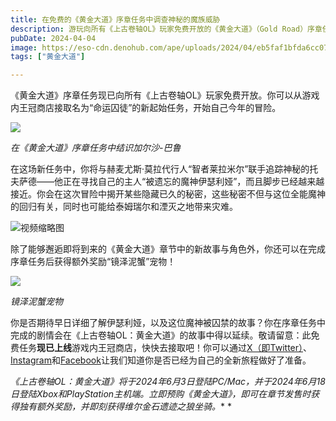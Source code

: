 ```yaml
---
title: 在免费的《黄金大道》序章任务中调查神秘的魔族威胁
description: 游玩向所有《上古卷轴OL》玩家免费开放的《黄金大道》（Gold Road）序章任务，追踪正在寻找自己主人的魔人托夫萨德！
pubDate: 2024-04-04
image: https://eso-cdn.denohub.com/ape/uploads/2024/04/eb5faf1bfda6cc0704135bd500718464.jpg
tags: ["黄金大道"]

---
```


《黄金大道》序章任务现已向所有《上古卷轴OL》玩家免费开放。你可以从游戏内王冠商店接取名为“命运囚徒”的新起始任务，开始自己今年的冒险。

![](https://eso-cdn.denohub.com/ape/uploads/2024/04/ea8a06501e097b1d52d74164d3afa5cc.jpg)

<p class="text-gray-500 text-sm text-center"><i>在《黄金大道》序章任务中结识加尔沙-巴鲁</i></p>

在这场新任务中，你将与赫麦尤斯·莫拉代行人“智者莱拉米尔”联手追踪神秘的托夫萨德——他正在寻找自己的主人“被遗忘的魔神伊瑟利娅”，而且脚步已经越来越接近。你会在这次冒险中揭开某些隐藏已久的秘密，这些秘密不但与这位全能魔神的回归有关，同时也可能给泰姆瑞尔和湮灭之地带来灾难。

![视频缩略图](https://i.ytimg.com/vi/J-f8eiVMCTA/maxresdefault.jpg)

除了能够邂逅即将到来的《黄金大道》章节中的新故事与角色外，你还可以在完成序章任务后获得额外奖励“镜泽泥蟹”宠物！

![](https://eso-cdn.denohub.com/ape/uploads/2024/04/860316f7557937d9d33cbfadaec29f59.jpg)

<p class="text-gray-500 text-sm text-center"><i>镜泽泥蟹宠物</i></p>

你是否期待早日详细了解伊瑟利娅，以及这位魔神被囚禁的故事？你在序章任务中完成的剧情会在《上古卷轴OL：黄金大道》的故事中得以延续。敬请留意：此免费任务**现已上线**游戏内王冠商店，快快去接取吧！你可以通过[X（即Twitter）](https://twitter.com/TESOnline)、[Instagram](https://www.instagram.com/elderscrollsonline/)和[Facebook](https://www.facebook.com/ElderScrollsOnline)让我们知道你是否已经为自己的全新旅程做好了准备。

_《上古卷轴OL：黄金大道》将于2024年6月3日登陆PC/Mac，并于2024年6月18日登陆Xbox和PlayStation主机端。立即预购《黄金大道》，即可在章节发售时获得独有额外奖励，并即刻获得维尔金石遗迹之狼坐骑。_* *
